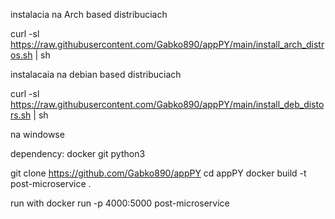 instalacia na Arch based distribuciach

curl -sl https://raw.githubusercontent.com/Gabko890/appPY/main/install_arch_distros.sh | sh

instalacaia na debian based distribuciach

curl -sl https://raw.githubusercontent.com/Gabko890/appPY/main/install_deb_distors.sh | sh

na windowse 

dependency:
    docker
    git
    python3

git clone https://github.com/Gabko890/appPY
cd appPY
docker build -t post-microservice .



run with 
docker run -p 4000:5000 post-microservice

